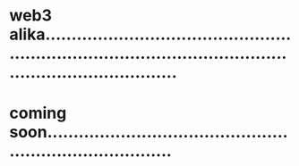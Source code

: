 # web3 alika....................................................................................................................................
# coming soon.............................................................................
